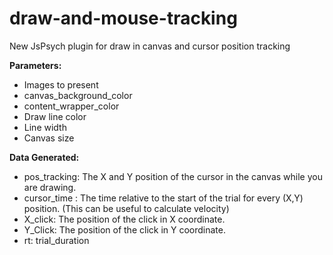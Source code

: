 # draw-and-mouse-tracking
New JsPsych plugin for draw in canvas and cursor position tracking



**Parameters:**
* Images to present
* canvas_background_color 
* content_wrapper_color
* Draw line color
* Line width
* Canvas size



**Data Generated:**
* pos_tracking: The X and Y position of the cursor in the canvas while you are drawing.
* cursor_time : The time relative to the start of the trial for every (X,Y) position. (This can be useful to calculate velocity)
* X_click: The position of the click in X coordinate.
* Y_Click: The position of the click in Y coordinate.
* rt: trial_duration
